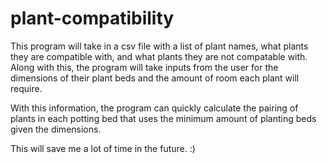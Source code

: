 # plant-compatibility

This program will take in a csv file with a list of plant names, what plants
they are compatible with, and what plants they are not compatable with. Along
with this, the program will take inputs from the user for the dimensions of
their plant beds and the amount of room each plant will require.

With this information, the program can quickly calculate the pairing of plants
in each potting bed that uses the minimum amount of planting beds given the
dimensions.

This will save me a lot of time in the future. :)